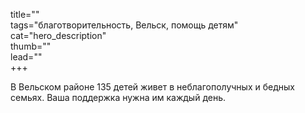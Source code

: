 title=""  
tags="благотворительность, Вельск, помощь детям"  
cat="hero_description"  
thumb=""  
lead=""  
+++

В Вельском районе 135 детей живет в неблагополучных и бедных семьях. Ваша поддержка нужна им каждый день. 
